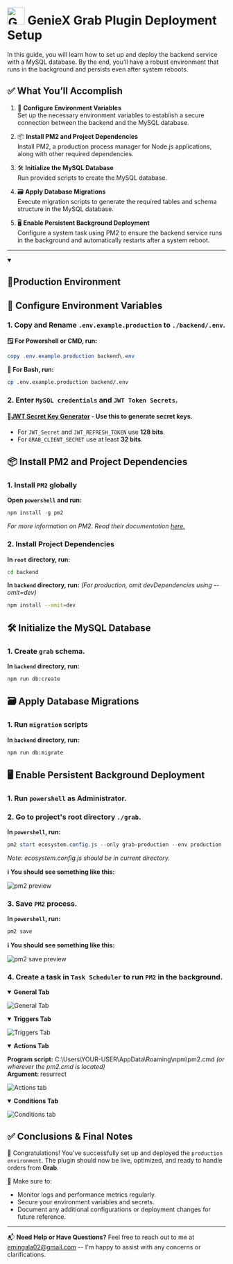 
# <img src="https://api.geniex.tech/assets/images/gnx_logo.png" alt="GenieX Logo" height="40"/> GenieX Grab Plugin Deployment Setup

In this guide, you will learn how to set up and deploy the backend service with a MySQL database. By the end, you’ll have a robust environment that runs in the background and persists even after system reboots.

## ✅ What You’ll Accomplish

1. 🔐 **Configure Environment Variables**  
   Set up the necessary environment variables to establish a secure connection between the backend and the MySQL database.

2. 📦 **Install PM2 and Project Dependencies**  
   Install PM2, a production process manager for Node.js applications, along with other required dependencies.

3. 🛠️ **Initialize the MySQL Database**  
   Run provided scripts to create the MySQL database.

4. 🗃️ **Apply Database Migrations**  
   Execute migration scripts to generate the required tables and schema structure in the MySQL database.

5. 🖥️ **Enable Persistent Background Deployment**  
   Configure a system task using PM2 to ensure the backend service runs in the background and automatically restarts after a system reboot.

---
<details open>
<summary><h2>🚀Production Environment</h2></summary>

## 🔐 Configure Environment Variables

### 1. Copy and Rename `.env.example.production`  to `./backend/.env`.

**🪟 For Powershell or CMD, run:**
```powershell
copy .env.example.production backend\.env
``` 

**🐚 For Bash, run:**
```bash
cp .env.example.production backend/.env 
```

### 2. Enter `MySQL credentials` and `JWT Token Secrets`.
#### 🔗[JWT Secret Key Generator](https://jwtsecrets.com/#generator) - Use this to generate secret keys.
- For `JWT_Secret` and `JWT_REFRESH_TOKEN` use **128 bits**.
- For `GRAB_CLIENT_SECRET` use at least **32 bits**.

## 📦 Install PM2 and Project Dependencies

### 1. Install `PM2` globally
**Open `powershell` and run:**
```powershell
npm install -g pm2
```
*For more information on PM2. Read their documentation [here.](https://pm2.io/docs/runtime/guide/installation)*

### 2. Install Project Dependencies
**In `root` directory, run:** 
```bash
cd backend
```
**In `backend` directory, run:** *(For production, omit devDependencies using --omit=dev)*
```bash
npm install --omit=dev
```

## 🛠️ Initialize the MySQL Database

### 1. Create `grab` schema.

**In `backend` directory, run:**
```bash
npm run db:create
```

## 🗃️ Apply Database Migrations

### 1. Run `migration` scripts
**In `backend` directory, run:**
```bash
npm run db:migrate
```

## 🖥️ Enable Persistent Background Deployment

### 1. Run `powershell` as Administrator.


### 2. Go to project's root directory `./grab`.
**In `powershell`, run:**
```powershell
pm2 start ecosystem.config.js --only grab-production --env production
```
*Note: ecosystem.config.js should be in current directory.*

**ℹ️ You should see something like this:**

![pm2 preview](https://api.geniex.tech/assets/images/pm2-grab-production.png)

### 3. Save `PM2` process.
**In `powershell`, run:**
```powershell
pm2 save
```

**ℹ️ You should see something like this:**

![pm2 save preview](https://api.geniex.tech/assets/images/pm2-grab-save-preview.png)

### 4. Create a task in `Task Scheduler` to run `PM2` in the background.

<details open><summary><b>General Tab</b></summary>

![General Tab](https://api.geniex.tech/assets/images/general-tab.png)
</details>

<details open><summary><b>Triggers Tab</b></summary>

![Triggers Tab](https://api.geniex.tech/assets/images/trigger-tab.png)
</details>

<details open><summary><b>Actions Tab</b></summary>

<b>Program script:</b> C:\Users\YOUR-USER\AppData\Roaming\npm\pm2.cmd 
<i>(or wherever the pm2.cmd is located)</i><br>
<b>Argument: </b> resurrect

![Actions tab](https://api.geniex.tech/assets/images/actions-tab.png)

</details>

<details open> <summary><b>Conditions Tab</b></summary>

![Conditions tab](https://api.geniex.tech/assets/images/conditions-tab.png)
</details>

## ✅ Conclusions & Final Notes
🎉 Congratulations! You've successfully set up and deployed the `production environment`. The plugin should now be live, optimized, and ready to handle orders from **Grab**.

📌 Make sure to:
- Monitor logs and performance metrics regularly.
- Secure your environment variables and secrets.
- Document any additional configurations or deployment changes for future reference.


</details>

---

📬 **Need Help or Have Questions?**
Feel free to reach out to me at emingala02@gmail.com -- I'm happy to assist with any concerns or clarifications.
